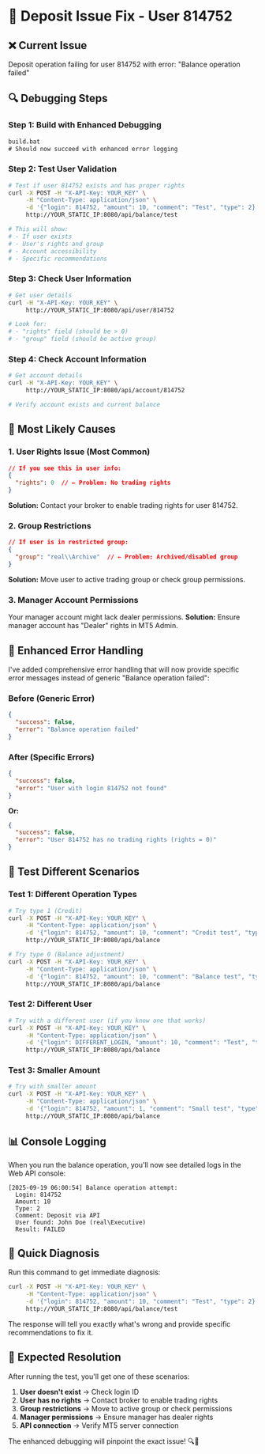 # 🔧 Deposit Issue Fix - User 814752

## ❌ **Current Issue**
Deposit operation failing for user 814752 with error: "Balance operation failed"

## 🔍 **Debugging Steps**

### **Step 1: Build with Enhanced Debugging**
```cmd
build.bat
# Should now succeed with enhanced error logging
```

### **Step 2: Test User Validation**
```bash
# Test if user 814752 exists and has proper rights
curl -X POST -H "X-API-Key: YOUR_KEY" \
     -H "Content-Type: application/json" \
     -d '{"login": 814752, "amount": 10, "comment": "Test", "type": 2}' \
     http://YOUR_STATIC_IP:8080/api/balance/test

# This will show:
# - If user exists
# - User's rights and group
# - Account accessibility
# - Specific recommendations
```

### **Step 3: Check User Information**
```bash
# Get user details
curl -H "X-API-Key: YOUR_KEY" \
     http://YOUR_STATIC_IP:8080/api/user/814752

# Look for:
# - "rights" field (should be > 0)
# - "group" field (should be active group)
```

### **Step 4: Check Account Information**
```bash
# Get account details
curl -H "X-API-Key: YOUR_KEY" \
     http://YOUR_STATIC_IP:8080/api/account/814752

# Verify account exists and current balance
```

## 🎯 **Most Likely Causes**

### **1. User Rights Issue (Most Common)**
```json
// If you see this in user info:
{
  "rights": 0  // ← Problem: No trading rights
}
```
**Solution:** Contact your broker to enable trading rights for user 814752.

### **2. Group Restrictions**
```json
// If user is in restricted group:
{
  "group": "real\\Archive"  // ← Problem: Archived/disabled group
}
```
**Solution:** Move user to active trading group or check group permissions.

### **3. Manager Account Permissions**
Your manager account might lack dealer permissions.
**Solution:** Ensure manager account has "Dealer" rights in MT5 Admin.

## 🔧 **Enhanced Error Handling**

I've added comprehensive error handling that will now provide specific error messages instead of generic "Balance operation failed":

### **Before (Generic Error)**
```json
{
  "success": false,
  "error": "Balance operation failed"
}
```

### **After (Specific Errors)**
```json
{
  "success": false,
  "error": "User with login 814752 not found"
}
```

**Or:**
```json
{
  "success": false,
  "error": "User 814752 has no trading rights (rights = 0)"
}
```

## 🧪 **Test Different Scenarios**

### **Test 1: Different Operation Types**
```bash
# Try type 1 (Credit)
curl -X POST -H "X-API-Key: YOUR_KEY" \
     -H "Content-Type: application/json" \
     -d '{"login": 814752, "amount": 10, "comment": "Credit test", "type": 1}' \
     http://YOUR_STATIC_IP:8080/api/balance

# Try type 0 (Balance adjustment)
curl -X POST -H "X-API-Key: YOUR_KEY" \
     -H "Content-Type: application/json" \
     -d '{"login": 814752, "amount": 10, "comment": "Balance test", "type": 0}' \
     http://YOUR_STATIC_IP:8080/api/balance
```

### **Test 2: Different User**
```bash
# Try with a different user (if you know one that works)
curl -X POST -H "X-API-Key: YOUR_KEY" \
     -H "Content-Type: application/json" \
     -d '{"login": DIFFERENT_LOGIN, "amount": 10, "comment": "Test", "type": 2}' \
     http://YOUR_STATIC_IP:8080/api/balance
```

### **Test 3: Smaller Amount**
```bash
# Try with smaller amount
curl -X POST -H "X-API-Key: YOUR_KEY" \
     -H "Content-Type: application/json" \
     -d '{"login": 814752, "amount": 1, "comment": "Small test", "type": 2}' \
     http://YOUR_STATIC_IP:8080/api/balance
```

## 📊 **Console Logging**

When you run the balance operation, you'll now see detailed logs in the Web API console:
```
[2025-09-19 06:00:54] Balance operation attempt:
  Login: 814752
  Amount: 10
  Type: 2
  Comment: Deposit via API
  User found: John Doe (real\Executive)
  Result: FAILED
```

## 🎯 **Quick Diagnosis**

Run this command to get immediate diagnosis:
```bash
curl -X POST -H "X-API-Key: YOUR_KEY" \
     -H "Content-Type: application/json" \
     -d '{"login": 814752, "amount": 10, "comment": "Test", "type": 2}' \
     http://YOUR_STATIC_IP:8080/api/balance/test
```

The response will tell you exactly what's wrong and provide specific recommendations to fix it.

## 🚀 **Expected Resolution**

After running the test, you'll get one of these scenarios:

1. **User doesn't exist** → Check login ID
2. **User has no rights** → Contact broker to enable trading rights
3. **Group restrictions** → Move to active group or check permissions
4. **Manager permissions** → Ensure manager has dealer rights
5. **API connection** → Verify MT5 server connection

The enhanced debugging will pinpoint the exact issue! 🔍🚀
